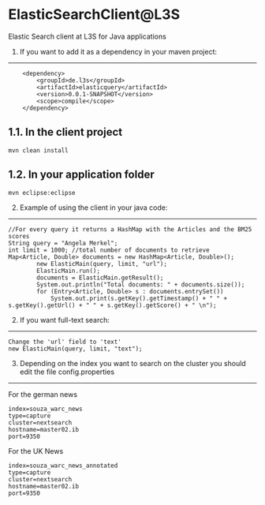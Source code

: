 ElasticSearchClient@L3S
=================

Elastic Search client at L3S for Java applications

1. If you want to add it as a dependency in your maven project:
-----------------------------------

		<dependency>
			<groupId>de.l3s</groupId>
			<artifactId>elasticquery</artifactId>
			<version>0.0.1-SNAPSHOT</version>
			<scope>compile</scope>
		</dependency>
    
1.1. In the client project
-----------------------------------
```
mvn clean install
```

1.2. In your application folder
-----------------------------------
```
mvn eclipse:eclipse
```
2. Example of using the client in your java code:
-----------------------------------
```
//For every query it returns a HashMap with the Articles and the BM25 scores
String query = "Angela Merkel";
int limit = 1000; //total number of documents to retrieve
Map<Article, Double> documents = new HashMap<Article, Double>();
		new ElasticMain(query, limit, "url");
		ElasticMain.run();
		documents = ElasticMain.getResult();
		System.out.println("Total documents: " + documents.size());
		for (Entry<Article, Double> s : documents.entrySet())
			System.out.print(s.getKey().getTimestamp() + " " + s.getKey().getUrl() + " " + s.getKey().getScore() + " \n");

```
2. If you want full-text search:
-----------------------------------
```
Change the 'url' field to 'text'
new ElasticMain(query, limit, "text");
```
3. Depending on the index you want to search on the cluster you should edit the file config.properties
-----------------------------------
For the german news
```
index=souza_warc_news
type=capture
cluster=nextsearch
hostname=master02.ib
port=9350

```
For the UK News
```
index=souza_warc_news_annotated
type=capture
cluster=nextsearch
hostname=master02.ib
port=9350

```
